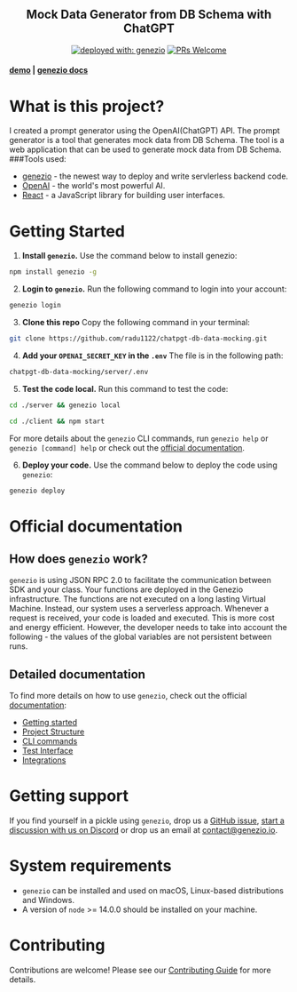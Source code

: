 <div align="center">
<h2>Mock Data Generator from DB Schema with ChatGPT</h2>
</div>

<div align="center">

[![deployed with: genezio](https://img.shields.io/badge/deployed_with-genezio-6742c1.svg?labelColor=62C353&style=flat)](https://github.com/genez-io/genezio)
[![PRs Welcome](https://img.shields.io/badge/PRs-welcome-brightgreen.svg?style=flat&color=62C353)](https://github.com/Genez-io/genezio/blob/master/CONTRIBUTING.md)

</div>

#### [demo](https://coffee-entire-lamprey.app.genez.io/) | [ genezio docs](https://docs.genez.io/genezio-documentation/getting-started)

# What is this project?

I created a prompt generator using the OpenAI(ChatGPT) API. The prompt generator is a tool that generates mock data from DB Schema. The tool is a web application that can be used to generate mock data from DB Schema.
###Tools used:

- [genezio](https://github.com/genez-io/genezio) - the newest way to deploy and write servlerless backend code.
- [OpenAI](https://openai.com/) - the world's most powerful AI.
- [React](https://reactjs.org/) - a JavaScript library for building user interfaces.

# Getting Started

1. **Install `genezio`.** Use the command below to install genezio:

```bash
npm install genezio -g
```

2. **Login to `genezio`.** Run the following command to login into your account:

```bash
genezio login
```

3. **Clone this repo** Copy the following command in your terminal:

```bash
git clone https://github.com/radu1122/chatpgt-db-data-mocking.git
```

4. **Add your `OPENAI_SECRET_KEY` in the `.env`** The file is in the following path:

```bash
chatpgt-db-data-mocking/server/.env
```

5. **Test the code local.** Run this command to test the code:

```bash
cd ./server && genezio local
```

```bash
cd ./client && npm start
```

For more details about the `genezio` CLI commands, run `genezio help` or `genezio [command] help` or check out the [official documentation](https://docs.genez.io).

6. **Deploy your code.** Use the command below to deploy the code using `genezio`:

```bash
genezio deploy
```

# Official documentation

## How does `genezio` work?

`genezio` is using JSON RPC 2.0 to facilitate the communication between SDK and your class. Your functions are deployed in the Genezio infrastructure. The functions are not executed on a long lasting Virtual Machine. Instead, our system uses a serverless approach. Whenever a request is received, your code is loaded and executed. This is more cost and energy efficient. However, the developer needs to take into account the following - the values of the global variables are not persistent between runs.

## Detailed documentation

To find more details on how to use `genezio`, check out the official [documentation](https://genez.io/docs):

- [Getting started](https://docs.genez.io/genezio-documentation/getting-started)
- [Project Structure](https://docs.genez.io/genezio-documentation/project-structure)
- [CLI commands](https://docs.genez.io/genezio-documentation/cli-tool)
- [Test Interface](https://docs.genez.io/genezio-documentation/test-interface)
- [Integrations](https://docs.genez.io/genezio-documentation/integrations)

# Getting support

If you find yourself in a pickle using `genezio`, drop us a [GitHub issue](https://github.com/Genez-io/genezio/issues), [start a discussion with us on Discord](https://discord.gg/uc9H5YKjXv) or drop us an email at [contact@genezio.io](contact@genezio.io).

# System requirements

- `genezio` can be installed and used on macOS, Linux-based distributions and Windows.
- A version of `node` >= 14.0.0 should be installed on your machine.

# Contributing

Contributions are welcome! Please see our [Contributing Guide](CONTRIBUTING.md) for more details.
